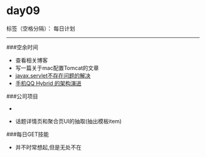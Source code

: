 # day09

标签（空格分隔）： 每日计划

---

###空余时间

* 查看相关博客
* 写一篇关于mac配置Tomcat的文章
* [javax.servlet不存在问题的解决][1]
* [手机QQ Hybrid 的架构演进][2]

###公司项目

* ~~~完成话题聚合页UI搭建~~~ (查看评论逻辑)(大致完成)
* 话题详情页和聚合页UI的抽取(抽出模板item)

###每日GET技能
* 并不时常想起,但是无处不在


  [1]: http://www.cnblogs.com/shines77/p/3284109.html
  [2]: http://mp.weixin.qq.com/s/J_7uiET3p7MfJTq5m59AUw